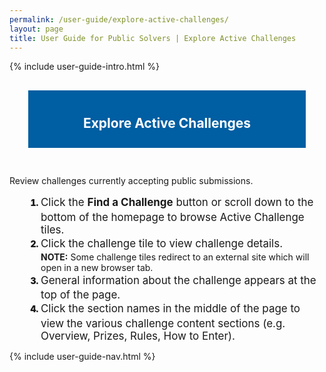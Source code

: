```yaml
---
permalink: /user-guide/explore-active-challenges/
layout: page
title: User Guide for Public Solvers | Explore Active Challenges
---
```

<div class="row">
  <div class="col-sm-12">{% include user-guide-intro.html %}</div>
</div>
<div class="row" style="padding: 30px;">
  <div class="col-sm-12" style="padding: 10px; background-color: #005ea2; color: #ffffff; text-align: center;"><h2>Explore Active Challenges</h2></div>
</div>
<div class="row">
  <div class="col-sm-8">
    <p>Review challenges currently accepting public submissions.</p>
    <ol style="padding-left: 50px;">
      <li style="font-weight:900;"><span style="font-size: 1.06rem; line-height: 1.5; font-weight: 400;">Click the <b>Find a Challenge</b> button or scroll down to the bottom of the homepage to browse Active Challenge tiles.</span></li>
      <li style="font-weight:900;"><span style="font-size: 1.06rem; line-height: 1.5; font-weight: 400;">Click the challenge tile to view challenge details.</span></li>
      <b>NOTE:</b>  Some challenge tiles redirect to an external site which will open in a new browser tab.
      <li style="font-weight:900;"><span style="font-size: 1.06rem; line-height: 1.5; font-weight: 400;">General information about the challenge appears at the top of the page.</span></li>
      <li style="font-weight:900;"><span style="font-size: 1.06rem; line-height: 1.5; font-weight: 400;">Click the section names in the middle of the page to view the various challenge content sections (e.g. Overview, Prizes, Rules, How to Enter).</span></li>
    </ol>
  </div>
  <div class="col-sm-4"> {% include user-guide-nav.html %} </div>
</div>

